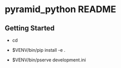 pyramid_python README
==================

Getting Started
---------------

- cd <directory containing this file>

- $VENV/bin/pip install -e .

- $VENV/bin/pserve development.ini

